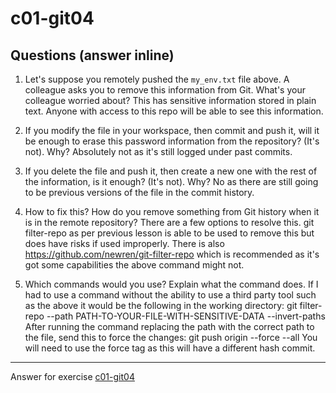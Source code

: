 # c01-git04

## Questions (answer inline)

1. Let's suppose you remotely pushed the `my_env.txt` file above. A colleague asks you to remove this information from Git. What's your colleague worried about?
This has sensitive information stored in plain text. Anyone with access to this repo will be able to see this information.

2. If you modify the file in your workspace, then commit and push it, will it be enough to erase this password information from the repository? (It's not). Why?
Absolutely not as it's still logged under past commits. 

3. If you delete the file and push it, then create a new one with the rest of the information, is it enough? (It's not). Why?
No as there are still going to be previous versions of the file in the commit history.

4. How to fix this? How do you remove something from Git history when it is in the remote repository?
There are a few options to resolve this. git filter-repo  as per previous lesson is able to be used to remove this but does have risks if used improperly. There is also https://github.com/newren/git-filter-repo which is recommended as it's got some capabilities the above command might not.

5. Which commands would you use? Explain what the command does.
   If I had to use a command without the ability to use a third party tool such as the above it would be the following in the working directory:
git filter-repo --path PATH-TO-YOUR-FILE-WITH-SENSITIVE-DATA --invert-paths
After running the command replacing the path with the correct path to the file, send this to force the changes:
git push origin --force --all
You will need to use the force tag as this will have a different hash commit.

<!-- Don't change anything below this point-->
<!-- Before commiting, remove both commented lines--> 
***
Answer for exercise [c01-git04](https://github.com/devopsacademyau/academy/blob/23cc1dfa31e85651e3cdc1b0ef38da21518841ba/classes/01class/exercises/c01-git04/README.md)